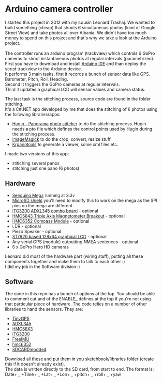 <h1><b>Arduino camera controller</b></h1>

I started this project in 2012 with my cousin Leonard Trashaj. We wanted to build something (cheap) that shoots 6 simultaneous photos (kind of Google Street View) and take photos all over Albania. We didn't have too much money to spend on this project and that's why we take a look at the Arduino project.
<br><br>
The controller runs an arduino program (trackview) which controls 6 GoPro cameras to shoot instantaneous photos at regular intervals (parametrized). <br>First you have to download and install [Arduino IDE](https://www.arduino.cc/en/main/software) and than deploy the script trackview to the Arduino device.<br>
It performs 3 main tasks, first it records a bunch of sensor data like GPS, Barometer, Pitch, Roll, Heading. <br>
Second it triggers the GoPro cameras at regular intervals. <br>
Third it updates a graphical LCD will sensor values and camera status.

The last task is the stitching process, source code are found in the folder stitching. <br>
It's a C#.NET app developed by me that does the stitching of 6 photos using the following libraries/apps:
- [Hugin - Panorama photo stitcher](http://hugin.sourceforge.net/) to do the stitching process. Hugin needs a pto file which defines the control points used by Hugin during the stitching process.
- [ImageMagick](https://www.imagemagick.org/) to do the crop, convert, resize stuff
- [Krpanotools](https://krpano.com/tools/) to generate a viewer, some xml files etc.

I made two versions of this app:
- stitiching several panos
- stitching just one pano (6 photos)

<h2><b>Hardware</b></h2>

- [Seeduino Mega](https://www.seeedstudio.com/Seeeduino-Mega-ATmega256-p-717.html) running at 3.3v
- [MicroSD shield](https://www.sparkfun.com/products/12761) you'll need to modify this to work on the mega as the SPI pins on the mega are different
- [ITG3200 ADXL345 combo board](https://www.sparkfun.com/products/retired/10121) - optional
- [HMC5843 Triple Axis Magnetometer Breakout](https://www.sparkfun.com/products/retired/9371) - optional
- [HMC6352 Compass Module](https://www.sparkfun.com/products/retired/7915) - optional
- LDR - optional
- Piezo Speaker - optional
- [ST7920 based 128x64 graphical LCD](https://www.sparkfun.com/products/retired/9351) - optional
- Any serial GPS (module) outputting NMEA sentences - optional
- 6 x GoPro Hero HD cameras

Leonard did most of the hardware part (wiring stuff), putting all these components together and make them to talk to each other :) <br>
I did my job in the Software division :)

<h2><b>Software</b></h2>

The code in this repo has a bunch of options at the top. You should be able to comment out and of the ENABLE_ defines at the top if you're not using that particular piece of hardware.
The code relies on a number of other libraries to hand the sensors. They are:

- [TinyGPS](http://arduiniana.org/libraries/tinygps/)
- [ADXL345](http://code.google.com/p/adxl345driver/source/browse/#svn%2Fbranches%2Ffvaresano)
- [HMC58X3](https://launchpad.net/hmc58x3)
- [ITG3200](http://code.google.com/p/itg-3200driver/source/browse/#svn%2Ftrunk)
- [FreeIMU](http://www.varesano.net/projects/hardware/FreeIMU)
- [hmc6352](http://rubenlaguna.com/wp/2009/03/19/arduino-library-for-hmc6352/index.html)
- [SDCARDmodded](http://supertechman.blogspot.com/2011/02/sdcard-library.html)

Download all these and put them in you sketchbook/libraries folder (create this if it doesn't already exist). 
<br>
The data is written directly to the SD card, from start to end. The format is:
Date+ _ +Time+ _ +Lat+ _ +Lon+ _ +pitch+ _ +roll+ _ +yaw


